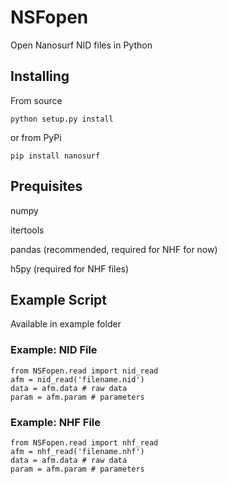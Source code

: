 # NSFopen
Open Nanosurf NID files in Python

## Installing
From source
```
python setup.py install
```
or from PyPi
```
pip install nanosurf
```

## Prequisites
numpy

itertools

pandas (recommended, required for NHF for now)

h5py (required for NHF files)


## Example Script
Available in example folder

### Example: NID File
```
from NSFopen.read import nid_read
afm = nid_read('filename.nid')
data = afm.data # raw data
param = afm.param # parameters
```
### Example: NHF File
```
from NSFopen.read import nhf_read
afm = nhf_read('filename.nhf')
data = afm.data # raw data
param = afm.param # parameters
```